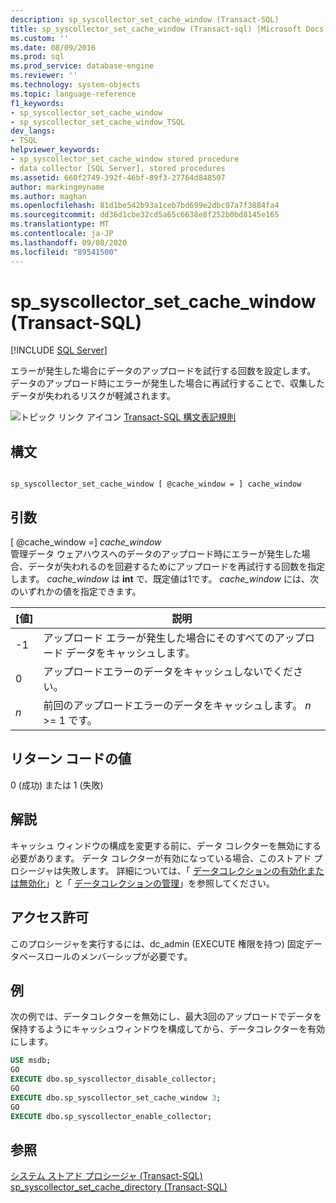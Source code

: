 ```yaml
---
description: sp_syscollector_set_cache_window (Transact-SQL)
title: sp_syscollector_set_cache_window (Transact-sql) |Microsoft Docs
ms.custom: ''
ms.date: 08/09/2016
ms.prod: sql
ms.prod_service: database-engine
ms.reviewer: ''
ms.technology: system-objects
ms.topic: language-reference
f1_keywords:
- sp_syscollector_set_cache_window
- sp_syscollector_set_cache_window_TSQL
dev_langs:
- TSQL
helpviewer_keywords:
- sp_syscollector_set_cache_window stored procedure
- data collector [SQL Server], stored procedures
ms.assetid: 660f2749-392f-46bf-89f3-27764d848507
author: markingmyname
ms.author: maghan
ms.openlocfilehash: 81d1be542b93a1ceb7bd699e2dbc07a7f3884fa4
ms.sourcegitcommit: dd36d1cbe32cd5a65c6638e8f252b0bd8145e165
ms.translationtype: MT
ms.contentlocale: ja-JP
ms.lasthandoff: 09/08/2020
ms.locfileid: "89541500"
---
```

# <a name="sp_syscollector_set_cache_window-transact-sql"></a>sp_syscollector_set_cache_window (Transact-SQL)
[!INCLUDE [SQL Server](../../includes/applies-to-version/sqlserver.md)]

  エラーが発生した場合にデータのアップロードを試行する回数を設定します。 データのアップロード時にエラーが発生した場合に再試行することで、収集したデータが失われるリスクが軽減されます。  

  
 ![トピック リンク アイコン](../../database-engine/configure-windows/media/topic-link.gif "トピック リンク アイコン") [Transact-SQL 構文表記規則](../../t-sql/language-elements/transact-sql-syntax-conventions-transact-sql.md)  
  
## <a name="syntax"></a>構文  
  
```  
  
sp_syscollector_set_cache_window [ @cache_window = ] cache_window   
```  
  
## <a name="arguments"></a>引数  
 [ @cache_window =] *cache_window*  
 管理データ ウェアハウスへのデータのアップロード時にエラーが発生した場合、データが失われるのを回避するためにアップロードを再試行する回数を指定します。 *cache_window* は **int** で、既定値は1です。 *cache_window* には、次のいずれかの値を指定できます。  
  
|[値]|説明|  
|-----------|-----------------|  
|-1|アップロード エラーが発生した場合にそのすべてのアップロード データをキャッシュします。|  
|0|アップロードエラーのデータをキャッシュしないでください。|  
|*n*|前回のアップロードエラーのデータをキャッシュします。 *n* >= 1 です。|  
  
## <a name="return-code-values"></a>リターン コードの値  
 0 (成功) または 1 (失敗)  
  
## <a name="remarks"></a>解説  
 キャッシュ ウィンドウの構成を変更する前に、データ コレクターを無効にする必要があります。 データ コレクターが有効になっている場合、このストアド プロシージャは失敗します。 詳細については、「 [データコレクションの有効化または無効化](../../relational-databases/data-collection/enable-or-disable-data-collection.md)」と「 [データコレクションの管理](../../relational-databases/data-collection/manage-data-collection.md)」を参照してください。  
  
## <a name="permissions"></a>アクセス許可  
 このプロシージャを実行するには、dc_admin (EXECUTE 権限を持つ) 固定データベースロールのメンバーシップが必要です。  
  
## <a name="examples"></a>例  
 次の例では、データコレクターを無効にし、最大3回のアップロードでデータを保持するようにキャッシュウィンドウを構成してから、データコレクターを有効にします。  
  
```sql  
USE msdb;  
GO  
EXECUTE dbo.sp_syscollector_disable_collector;  
GO  
EXECUTE dbo.sp_syscollector_set_cache_window 3;  
GO  
EXECUTE dbo.sp_syscollector_enable_collector;  
```  
  
## <a name="see-also"></a>参照  
 [システム ストアド プロシージャ &#40;Transact-SQL&#41;](../../relational-databases/system-stored-procedures/system-stored-procedures-transact-sql.md)   
 [sp_syscollector_set_cache_directory &#40;Transact-SQL&#41;](../../relational-databases/system-stored-procedures/sp-syscollector-set-cache-directory-transact-sql.md)  
  
  
